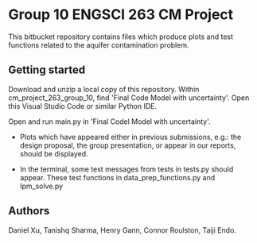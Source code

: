# Group 10 ENGSCI 263 CM Project

This bitbucket repository contains files which produce plots and test functions related to the aquifer contamination problem.

## Getting started

Download and unzip a local copy of this repository. Within cm_project_263_group_10, find 'Final Code Model with uncertainty'. Open this Visual Studio Code or similar Python IDE.

Open and run main.py in 'Final Codel Model with uncertainty'.

- Plots which have appeared either in previous submissions, e.g.: the design proposal, the group presentation, or appear in our reports, should be displayed. 

- In the terminal, some test messages from tests in tests.py should appear. These test functions in data_prep_functions.py and lpm_solve.py

## Authors

Daniel Xu, Tanishq Sharma, Henry Gann, Connor Roulston, Taiji Endo.
